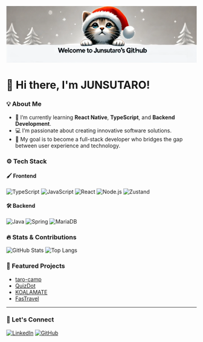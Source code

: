 ![Welcome Banner](https://github.com/junsutaro/junsutaro/blob/main/banner1.png)

# 👋 Hi there, I'm JUNSUTARO!

### 💡 About Me
- 🌱 I’m currently learning **React Native**, **TypeScript**, and **Backend Development**.
- 💻 I’m passionate about creating innovative software solutions.
- 🎯 My goal is to become a full-stack developer who bridges the gap between user experience and technology.

### ⚙️ Tech Stack

#### 🖌️ Frontend
![TypeScript](https://img.shields.io/badge/-TypeScript-007ACC?style=flat&logo=typescript&logoColor=white)
![JavaScript](https://img.shields.io/badge/-JavaScript-F7DF1E?style=flat&logo=javascript&logoColor=black)
![React](https://img.shields.io/badge/-React-61DAFB?style=flat&logo=react&logoColor=black)
![Node.js](https://img.shields.io/badge/-Node.js-339933?style=flat&logo=node.js&logoColor=white)
![Zustand](https://img.shields.io/badge/-Zustand-181717?style=flat&logo=zustand&logoColor=white)

#### 🛠️ Backend
![Java](https://img.shields.io/badge/-Java-007396?style=flat&logo=java&logoColor=white)
![Spring](https://img.shields.io/badge/-Spring-6DB33F?style=flat&logo=spring&logoColor=white)
![MariaDB](https://img.shields.io/badge/-MariaDB-003545?style=flat&logo=mariadb&logoColor=white)


### 🔥 Stats & Contributions
![GitHub Stats](https://github-readme-stats.vercel.app/api?username=junsutaro&show_icons=true&theme=radical)
![Top Langs](https://github-readme-stats.vercel.app/api/top-langs/?username=junsutaro&layout=compact&theme=radical)

### 🚀 Featured Projects
- [taro-camp](https://github.com/junsutaro/taro-camp)
- [QuizDot](https://github.com/Team-mnot/QuizDot)
- [KOALAMATE](https://github.com/D212-KOALA/KOALAMATE)
- [FasTravel](https://github.com/fast-boys/frontend)
  
---

### 🎯 Let's Connect
[![LinkedIn](https://img.shields.io/badge/-LinkedIn-blue?style=flat&logo=linkedin&logoColor=white)](https://www.linkedin.com/in/your-profile)
[![GitHub](https://img.shields.io/badge/-GitHub-black?style=flat&logo=github&logoColor=white)](https://github.com/junsutaro)
